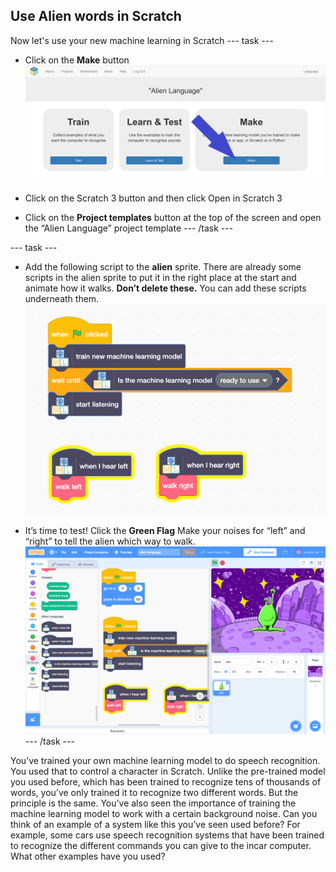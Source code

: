 ## Use Alien words in Scratch
Now let's use your new machine learning in Scratch
--- task ---
+ Click on the **Make** button
![Arrow pointing to the make button](images/make-annotated.png)

+ Click on the Scratch 3 button and then click Open in Scratch 3

+ Click on the **Project templates** button at the top of the screen and
open the “Alien Language” project template
--- /task ---

--- task ---
+ Add the following script to the **alien** sprite. There are already some scripts in the alien sprite to put it in the right place at the start and animate how it walks. **Don’t delete these.** You can add these scripts underneath them.
![New scripts to add including new buttons to use your machine learning model](images/add-new-blocks.png)

+ It’s time to test! Click the **Green Flag** Make your noises for “left” and “right” to tell the alien which way to walk.
![Overview of entire Scratch project](images/test-new-blocks.png)
--- /task ---

You’ve trained your own machine learning model to do speech recognition. You used that to control a character in Scratch.
Unlike the pre-trained model you used before, which has been trained to recognize tens of thousands of words, you’ve only trained it to recognize two different words. But the principle is the same.
You’ve also seen the importance of training the machine learning model to work with a certain background noise.
Can you think of an example of a system like this you’ve seen used before? For example, some cars use speech recognition systems that have been trained to recognize the different commands you can give to the incar computer. What other examples have you used?
